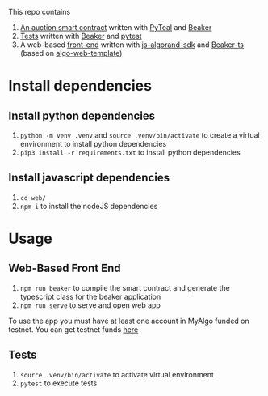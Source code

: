 This repo contains 
1. [An auction smart contract](auction.py) written with [PyTeal](https://github.com/algorand/pyteal) and [Beaker](https://github.com/algorand-devrel/beaker)
2. [Tests](test_auction.py) written with [Beaker](https://github.com/algorand-devrel/beaker) and [pytest](https://docs.pytest.org/en/7.1.x/)
3. A web-based [front-end](web/) written with [js-algorand-sdk](https://github.com/algorand-devrel/beaker) and [Beaker-ts](https://github.com/algorand-devrel/beaker-ts) (based on [algo-web-template](https://github.com/algorand-devrel/algo-web-template))

# Install dependencies
## Install python dependencies

1. `python -m venv .venv` and `source .venv/bin/activate` to create a virtual environment to install python dependencies
2. `pip3 install -r requirements.txt` to install python dependencies

## Install javascript dependencies

1. `cd web/`
2. `npm i` to install the nodeJS dependencies

# Usage
## Web-Based Front End


1. `npm run beaker` to compile the smart contract and generate the typescript class for the beaker application
2. `npm run serve` to serve and open web app

To use the app you must have at least one account in MyAlgo funded on testnet. You can get testnet funds [here](https://bank.testnet.algorand.network/)

## Tests

1. `source .venv/bin/activate` to activate virtual environment
1. `pytest` to execute tests
